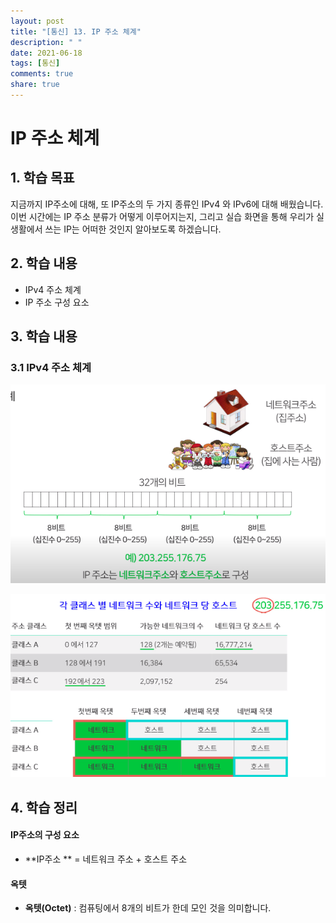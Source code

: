 ```yaml
---
layout: post
title: "[통신] 13. IP 주소 체계"
description: " "
date: 2021-06-18
tags: [통신]
comments: true
share: true
---
```


# IP 주소 체계



## 1. 학습 목표

지금까지 IP주소에 대해, 또 IP주소의 두 가지 종류인 IPv4 와 IPv6에 대해 배웠습니다.
이번 시간에는 IP 주소 분류가 어떻게 이루어지는지, 
그리고 실습 화면을 통해 우리가 실생활에서 쓰는 IP는 어떠한 것인지 알아보도록 하겠습니다.



## 2. 학습 내용

- IPv4 주소 체계
- IP 주소 구성 요소



## 3. 학습 내용

### 3.1 IPv4 주소 체계

![image-20200818115405213](images/image-20200818115405213.png)





 ![image-20200818115913369](images/image-20200818115913369.png)











## 4. 학습 정리

#### IP주소의 구성 요소

- **IP주소 ** = 네트워크 주소 + 호스트 주소

#### 옥텟

- **옥텟(Octet)** : 컴퓨팅에서 8개의 비트가 한데 모인 것을 의미합니다.